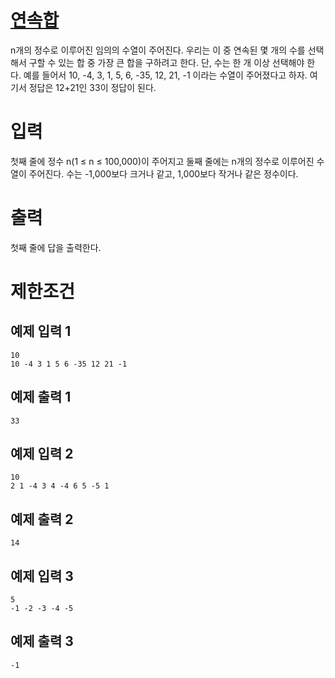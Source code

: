 # [연속합](https://www.acmicpc.net/problem/1912)

n개의 정수로 이루어진 임의의 수열이 주어진다. 우리는 이 중 연속된 몇 개의 수를 선택해서 구할 수 있는 합 중 가장 큰 합을 구하려고 한다. 단, 수는 한 개 이상 선택해야 한다.
예를 들어서 10, -4, 3, 1, 5, 6, -35, 12, 21, -1 이라는 수열이 주어졌다고 하자. 여기서 정답은 12+21인 33이 정답이 된다.

# 입력


첫째 줄에 정수 n(1 ≤ n ≤ 100,000)이 주어지고 둘째 줄에는 n개의 정수로 이루어진 수열이 주어진다. 수는 -1,000보다 크거나 같고, 1,000보다 작거나 같은 정수이다.

# 출력


첫째 줄에 답을 출력한다.

# 제한조건



## 예제 입력 1

```
10
10 -4 3 1 5 6 -35 12 21 -1
```

## 예제 출력 1

```
33
```

## 예제 입력 2

```
10
2 1 -4 3 4 -4 6 5 -5 1
```

## 예제 출력 2

```
14
```

## 예제 입력 3

```
5
-1 -2 -3 -4 -5
```

## 예제 출력 3

```
-1
```

